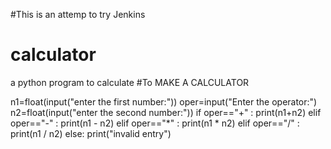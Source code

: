 #This is an attemp to try Jenkins
# calculator
a python program to calculate
#To MAKE A CALCULATOR

n1=float(input("enter the first number:"))
oper=input("Enter the operator:")
n2=float(input("enter the second number:"))
if oper=="+" :
    print(n1+n2)
elif oper=="-" :
    print(n1 - n2)
elif oper=="*" :
    print(n1 * n2)
elif oper=="/" :
    print(n1 / n2)
else:
    print("invalid entry")
